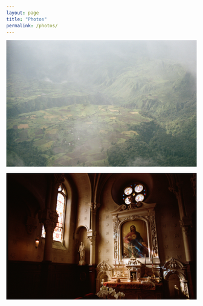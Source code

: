 ```yaml
---
layout: page
title: "Photos"
permalink: /photos/
---
```

![eth](images/06_68410023.jpg)

![eth](images/79350007.jpg)
